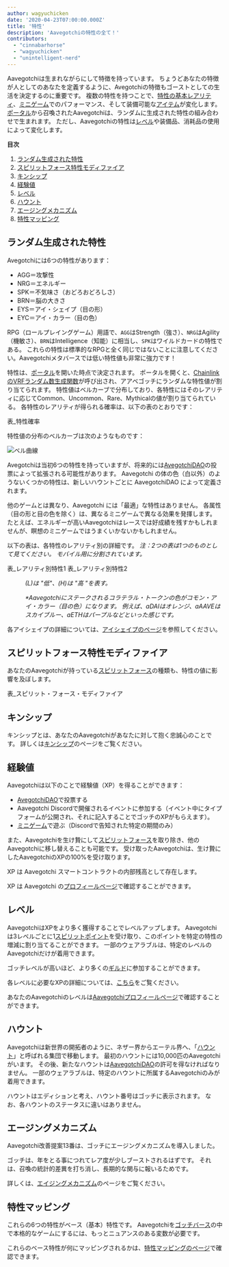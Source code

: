 ```yaml
---
author: wagyuchicken
date: '2020-04-23T07:00:00.000Z'
title: '特性'
description: 'Aavegotchiの特性の全て！'
contributors:
  - "cinnabarhorse"
  - "wagyuchicken"
  - "unintelligent-nerd"
---
```


Aavegotchiは生まれながらにして特徴を持っています。 ちょうどあなたの特徴が人としてのあなたを定義するように、Avegotchiの特徴もゴーストとしての生活を決定するのに重要です。 複数の特性を持つことで、[特性の基本レアリティ](/rarity-farming#base-rarity-score)、[ミニゲーム](/minigames)でのパフォーマンス、そして装備可能な[アイテム](/wearables)が変化します。 [ポータル](/portals)から召喚されたAavegotchiは、ランダムに生成された特性の組み合わせで生まれます。 ただし、Aavegotchiの特性は<a href=#level>レベル</a>や装備品、消耗品の使用によって変化します。 

<div class="contentsBox">

**目次**

<ol>
<li><a href=#randomly-generated-traits>ランダム生成された特性 </a></li>
<li><a href=#spirit-force-trait-modifiers>スピリットフォース特性モディファイア</a></li>
<li><a href=#kinship>キンシップ</a></li>
<li><a href=#experience>経験値</a></li>
<li><a href=#level>レベル</a></li>
<li><a href=#haunt>ハウント</a></li>
<li><a href=#aging-mechanic>エージングメカニズム</a></li>
<li><a href=#trait-mappings>特性マッピング</a></li>
</ol>

</div>

## ランダム生成された特性
Avegotchiには6つの特性があります：

* AGG＝攻撃性
* NRG＝エネルギー
* SPK＝不気味さ（おどろおどろしさ）
* BRN＝脳の大きさ
* EYS＝アイ・シェイプ（目の形）
* EYC＝アイ・カラー（目の色）

RPG（ロールプレイングゲーム）用語で、`AGG`はStrength（強さ）、`NRG`はAgility（機敏さ）、`BRN`はIntelligence（知能）に相当し、`SPK`はワイルドカードの特性である。 これらの特性は標準的なRPGと全く同じではないことに注意してください。Aavegotchiメタバースでは低い特性値も非常に強力です！

特性は、[ポータル](/portals)を開いた時点で決定されます。 ポータルを開くと、[ChainlinkのVRFランダム数生成関数](/glossary#chainlink-vrf)が呼び出され、アアベゴッチにランダムな特性値が割り当てられます。 特性値はベルカーブで分布しており、各特性にはそのレアリティに応じてCommon、Uncommon、Rare、Mythicalの値が割り当てられている。 各特性のレアリティが得られる確率は、以下の表のとおりです：

表_特性確率

特性値の分布のベルカーブは次のようなものです：

<img class="bodyImage" src="/traits/bell_curve.png" alt = "ベル曲線" />

Avegotchiは当初6つの特性を持っていますが、将来的には[AvegotchiDAO](/dao)の投票によって拡張される可能性があります。 Aavegotchi の体の色（白以外）のようないくつかの特性は、新しいハウントごとに AavegotchiDAO によって定義されます。

他のゲームとは異なり、Aavegotchi には「最適」な特性はありません。 各属性（目の形と目の色を除く）は、異なるミニゲームで異なる効果を発揮します。 たとえば、エネルギーが高いAavegotchiはレースでは好成績を残すかもしれませんが、瞑想のミニゲームではうまくいかないかもしれません。

以下の表は、各特性のレアリティ別の詳細です。 *注：2つの表は1つのものとして見てください。 モバイル用に分割されています。*

表_レアリティ別特性1 表_レアリティ別特性2
<p style="margin-left: 3.0em"><i> (L)は "低"、(H)は "高 "を表す。 </i></p>
<p style="margin-left: 3.0em"><i> *Aavegotchiにステークされるコラテラル・トークンの色がコモン・アイ・カラー（目の色）になります。 例えば、aDAIはオレンジ、aAAVEはスカイブルー、aETHはパープルなどといった感じです。 </i></p>

各アイシェイプの詳細については、[アイシェイプのページ](/eye-shape)を参照してください。

## スピリットフォース特性モディファイア

あなたのAavegotchiが持っている[スピリットフォース](/spirit-force)の種類も、特性の値に影響を及ぼします。

表_スピリット・フォース・モディファイア

## キンシップ
キンシップとは、あなたのAavegotchiがあなたに対して抱く忠誠心のことです。 詳しくは[キンシップ](/kinship)のページをご覧ください。

## 経験値
Aavegotchiは以下のことで経験値（XP）を得ることができます：
* [AvegotchiDAO](/dao)で投票する
* Aavegotchi Discordで開催されるイベントに参加する（イベント中にタイプフォームが公開され、それに記入することでゴッチのXPがもらえます）。
* [ミニゲーム](/minigames)で遊ぶ（Discordで告知された特定の期間のみ）

また、Aavegotchiを生け贄にして[スピリットフォース](/spirit-force)を取り除き、他のAavegotchiに移し替えることも可能です。 受け取ったAavegotchiは、生け贄にしたAavegotchiのXPの100%を受け取ります。

XP は Aavegotchi スマートコントラクトの内部残高として存在します。

XP は Aavegotchi の[プロフィールページ](/aavegotchi-profile)で確認することができます。

## レベル
AavegotchiはXPをより多く獲得することでレベルアップします。 Aavegotchiは3レベルごとに1[スピリットポイント](/glossary#spirit-point)を受け取り、このポイントを特定の特性の増減に割り当てることができます。 一部のウェアラブルは、特定のレベルのAavegotchiだけが着用できます。

ゴッチレベルが高いほど、より多くの[ギルド](/guild)に参加することができます。

各レベルに必要なXPの詳細については、[こちら](/xp)をご覧ください。

あなたのAavegotchiのレベルは[Aavegotchiプロフィールページ](/aavegotchi-profile)で確認することができます。

## ハウント
Aavegotchiは新世界の開拓者のように、ネザー界からエーテル界へ、「[ハウント](/haunt)」と呼ばれる集団で移動します。 最初のハウントには10,000匹のAavegotchiがいます。 その後、新たなハウントは[AavegotchiDAO](/dao)の許可を得なければなりません。 一部のウェアラブルは、特定のハウントに所属するAavegotchiのみが着用できます。

ハウントはエディションと考え、ハウント番号はゴッチに表示されます。 なお、各ハウントのステータスに違いはありません。

## エージングメカニズム

Aavegotchi改善提案13番は、ゴッチにエージングメカニズムを導入しました。

ゴッチは、年をとる事につれてレア度が少しブーストされるはずです。 それは、召喚の統計的差異を打ち消し、長期的な関与に報いるためです。

詳しくは、[エイジングメカニズム](/aging-mechanic)のページをご覧ください。

## 特性マッピング

これらの6つの特性がベース（基本）特性です。 Aavegotchiを[ゴッチバース](/gotchiverse)の中で本格的なゲームにするには、もっとニュアンスのある変数が必要です。

これらのベース特性が何にマッピングされるかは、[特性マッピングのページ](/trait-mappings)で確認できます。